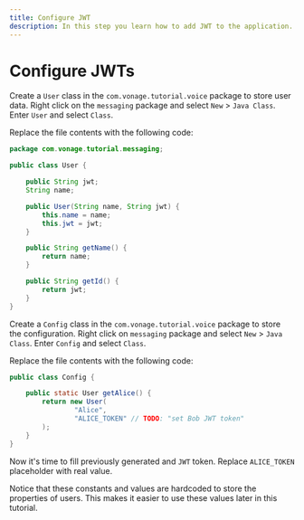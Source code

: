 ```yaml
---
title: Configure JWT
description: In this step you learn how to add JWT to the application.
---
```


# Configure JWTs

Create a `User` class in the `com.vonage.tutorial.voice` package to store user data. Right click on the `messaging` package and select `New` > `Java Class`. Enter `User` and select `Class`.

Replace the file contents with the following code:

```java
package com.vonage.tutorial.messaging;

public class User {

    public String jwt;
    String name;

    public User(String name, String jwt) {
        this.name = name;
        this.jwt = jwt;
    }

    public String getName() {
        return name;
    }

    public String getId() {
        return jwt;
    }
}
```

Create a `Config` class in the `com.vonage.tutorial.voice` package to store the configuration. Right click on `messaging` package and select `New` > `Java Class`. Enter `Config` and select `Class`.

Replace the file contents with the following code:

```java
public class Config {

    public static User getAlice() {
        return new User(
                "Alice",
                "ALICE_TOKEN" // TODO: "set Bob JWT token"
        );
    }
}
```

Now it's time to fill previously generated and `JWT` token. Replace `ALICE_TOKEN` placeholder with real value.

Notice that these constants and values are hardcoded to store the properties of users. This makes it easier to use these values later in this tutorial.
